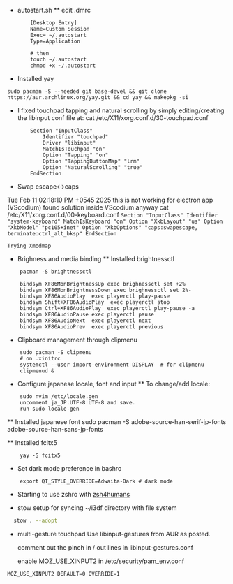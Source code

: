 * autostart.sh 
    ** edit .dmrc
    ```
        [Desktop Entry]
        Name=Custom Session
        Exec= ~/.autostart
        Type=Application

        # then
        touch ~/.autostart
        chmod +x ~/.autostart
    ```

* Installed yay
```
sudo pacman -S --needed git base-devel && git clone https://aur.archlinux.org/yay.git && cd yay && makepkg -si
```

* I fixed touchpad tapping and natural scrolling by simply editing/creating the libinput conf file at:
    cat /etc/X11/xorg.conf.d/30-touchpad.conf
    ```
        Section "InputClass"
            Identifier "touchpad"
            Driver "libinput"
            MatchIsTouchpad "on"
            Option "Tapping" "on"
            Option "TappingButtonMap" "lrm"
            Option "NaturalScrolling" "true"
        EndSection
    ```

* Swap escape<->caps

Tue Feb 11 02:18:10 PM +0545 2025
this is not working for electron app (VScodium)
found solution inside VScodium anyway
cat /etc/X11/xorg.conf.d/00-keyboard.conf
    ```
        Section "InputClass"
                Identifier "system-keyboard"
                MatchIsKeyboard "on"
                Option "XkbLayout" "us"
                Option "XkbModel" "pc105+inet"
                Option "XkbOptions" "caps:swapescape, terminate:ctrl_alt_bksp"
        EndSection
    ```

    Trying Xmodmap

* Brighness and media binding
** Installed brightnessctl
```
    pacman -S brightnessctl
```
```
    bindsym XF86MonBrightnessUp exec brighnessctl set +2%
    bindsym XF86MonBrightnessDown exec brighnessctl set 2%-
    bindsym XF86AudioPlay  exec playerctl play-pause
    bindsym Shift+XF86AudioPlay  exec playerctl stop
    bindsym Ctrl+XF86AudioPlay  exec playerctl play-pause -a
    bindsym XF86AudioPause exec playerctl pause
    bindsym XF86AudioNext  exec playerctl next
    bindsym XF86AudioPrev  exec playerctl previous
```

* Clipboard management through clipmenu
```
    sudo pacman -S clipmenu
    # on .xinitrc
    systemctl --user import-environment DISPLAY  # for clipmenu
    clipmenud &
```


* Configure japanese locale, font and input
** To change/add locale:
```
    sudo nvim /etc/locale.gen
    uncomment ja_JP.UTF-8 UTF-8 and save.
    run sudo locale-gen
```

** Installed japanese font
sudo pacman -S adobe-source-han-serif-jp-fonts adobe-source-han-sans-jp-fonts

** Installed fcitx5
```
    yay -S fcitx5
```

* Set dark mode preference
in bashrc
```
    export QT_STYLE_OVERRIDE=Adwaita-Dark # dark mode
```

* Starting to use zshrc with [zsh4humans](https://github.com/romkatv/zsh4humans)

* stow setup 
for syncing ~/i3df directory with file system
```sh
  stow . --adopt
```
* multi-gesture touchpad
    Use libinput-gestures from AUR as posted.

    comment out the pinch in / out lines in libinput-gestures.conf

    enable MOZ_USE_XINPUT2 in /etc/security/pam_env.conf

` MOZ_USE_XINPUT2 DEFAULT=0 OVERRIDE=1 `

<!--as discussed on this page : https://superuser.com/questions/1151161/enable-touch-scrolling-in-firefox/1689302?r=Saves_UserSavesList#1689302 -->
